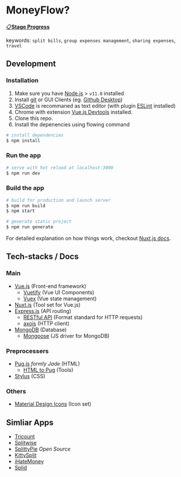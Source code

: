 # MoneyFlow?

[📋**Stage Progress**](https://github.com/antfu/moneyflow/projects/1)

keywords: `split bills`, `group expenses management`, `sharing expenses`, `travel`

## Development

### Installation
1. Make sure you have [Node.js](https://nodejs.org/en/) > `v11.0` installed
2. Install [git](https://git-scm.com/) or GUI Clients (eg. [Github Desktop](https://desktop.github.com/))
3. [VSCode](https://code.visualstudio.com/) is recommaned as text editor (with plugin [ESLint](https://marketplace.visualstudio.com/items?itemName=dbaeumer.vscode-eslint) installed)
4. Chrome with extension [Vue.js Devtools](https://chrome.google.com/webstore/detail/vuejs-devtools/nhdogjmejiglipccpnnnanhbledajbpd) installed.
5. Clone this repo.
6. Install the depenencies using flowing command
``` bash
# install dependencies
$ npm install
```

### Run the app

``` bash
# serve with hot reload at localhost:3000
$ npm run dev
```

### Build the app
```bash
# build for production and launch server
$ npm run build
$ npm start

# generate static project
$ npm run generate
```

For detailed explanation on how things work, checkout [Nuxt.js docs](https://nuxtjs.org).

## Tech-stacks / Docs

### Main

- [Vue.js](https://vuejs.org/) (Front-end framework)
  - [Vuetify](https://vuetifyjs.com/) (Vue UI Components)
  - [Vuex](https://vuex.vuejs.org/) (Vue state management)
- [Nuxt.js](https://nuxtjs.org/) (Tool set for Vue.js)
- [Express.js](https://expressjs.com/) (API routing)
  - [RESTful API](https://www.restapitutorial.com/) (Format standard for HTTP requests)
  - [axois](https://github.com/axios/axios) (HTTP client)
- [MongoDB](https://www.mongodb.com/) (Database)
  - [Mongoose](https://mongoosejs.com/) (JS driver for MongoDB)

### Preprocessers

- [Pug.js](https://pugjs.org/api/getting-started.html) *formly Jade* (HTML)
  - [HTML to Pug](https://html2jade.org/) (Tools)
- [Stylus](http://stylus-lang.com/) (CSS)

### Others
- [Material Design Icons](https://materialdesignicons.com/) (Icon set)


## Simliar Apps
- [Tricount](https://www.tricount.com/)
- [Splitwise](https://www.splitwise.com/)
- [SplittyPie](https://splittypie.com/) *Open Source*
- [KittySplit](https://www.kittysplit.com/en/)
- [iHateMoney](https://ihatemoney.org/)
- [Splid](https://splid.app/)
